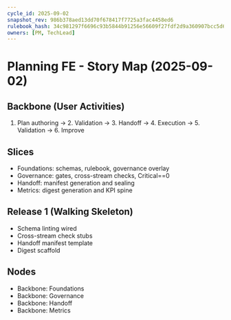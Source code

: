 ```yaml
---
cycle_id: 2025-09-02
snapshot_rev: 986b378aed13dd70f678417f7725a3fac4458ed6
rulebook_hash: 34c981297f6696c93b5844b91256e56609f27fdf2d9a360907bcc5d6d91066a9
owners: [PM, TechLead]
---
```


# Planning FE - Story Map (2025-09-02)

## Backbone (User Activities)
1. Plan authoring → 2. Validation → 3. Handoff → 4. Execution → 5. Validation → 6. Improve

## Slices
- Foundations: schemas, rulebook, governance overlay
- Governance: gates, cross-stream checks, Critical==0
- Handoff: manifest generation and sealing
- Metrics: digest generation and KPI spine

## Release 1 (Walking Skeleton)
- Schema linting wired
- Cross-stream check stubs
- Handoff manifest template
- Digest scaffold

## Nodes
- Backbone: Foundations
- Backbone: Governance
- Backbone: Handoff
- Backbone: Metrics
